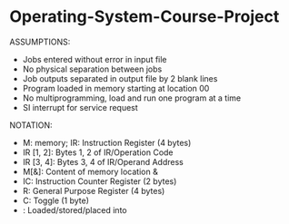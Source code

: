 # Operating-System-Course-Project

ASSUMPTIONS:
- Jobs entered without error in input file
- No physical separation between jobs
- Job outputs separated in output file by 2 blank lines
- Program loaded in memory starting at location 00 
- No multiprogramming, load and run one program at a time
- SI interrupt for service request

NOTATION: 
- M: memory; IR: Instruction Register (4 bytes) 
- IR [1, 2]: Bytes 1, 2 of IR/Operation Code 
- IR [3, 4]: Bytes 3, 4 of IR/Operand Address
- M[&]: Content of memory location & 
- IC: Instruction Counter Register (2 bytes)
- R: General Purpose Register (4 bytes) 
- C: Toggle (1 byte) 
- : Loaded/stored/placed into 
